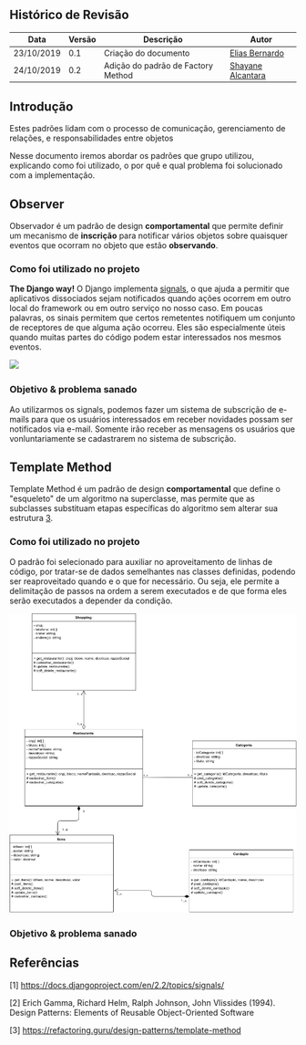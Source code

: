 ## Histórico de Revisão

|Data|Versão|Descrição|Autor|
|-|-|-|-|
|23/10/2019|0.1|Criação do documento|[Elias Bernardo](https://github.com/ebmm01)|
|24/10/2019|0.2|Adição do padrão de Factory Method|[Shayane Alcantara](https://github.com/shayanealcantara)|

## Introdução

Estes padrões lidam com o processo de comunicação, gerenciamento de relações, e responsabilidades entre objetos

Nesse documento iremos abordar os padrões que grupo utilizou, explicando como foi utilizado, o por quê e qual problema foi solucionado com a implementação.

## Observer

Observador é um padrão de design __comportamental__ que permite definir um mecanismo de __inscrição__ para notificar vários objetos sobre quaisquer eventos que ocorram no objeto que estão __observando__.

### Como foi utilizado no projeto

__The Django way!__ O Django implementa [signals](https://docs.djangoproject.com/en/2.2/topics/signals/), o que ajuda a permitir que aplicativos dissociados sejam notificados quando ações ocorrem em outro local do framework ou em outro serviço no nosso caso. Em poucas palavras, os sinais permitem que certos remetentes notifiquem um conjunto de receptores de que alguma ação ocorreu. Eles são especialmente úteis quando muitas partes do código podem estar interessados nos mesmos eventos. 

![](http://1.bp.blogspot.com/_qOKUA2GftVM/SjAH5nr8cJI/AAAAAAAAALE/kAGYscUQerc/w1200-h630-p-k-no-nu/django_signal_sender_receiver_association.png)

### Objetivo & problema sanado

Ao utilizarmos os signals, podemos fazer um sistema de subscrição de e-mails para que os usuários interessados em receber novidades possam ser notificados via e-mail. Somente irão receber as mensagens os usuários que vonluntariamente se cadastrarem no  sistema de subscrição.


## Template Method

Template Method é um padrão de design __comportamental__ que define o "esqueleto" de um algoritmo na superclasse, mas permite que as subclasses substituam etapas específicas do algoritmo sem alterar sua estrutura [3](https://refactoring.guru/design-patterns/template-method).

### Como foi utilizado no projeto

O padrão foi selecionado para auxiliar no aproveitamento de linhas de código, por tratar-se de dados semelhantes nas classes definidas, podendo ser reaproveitado quando e o que for necessário. Ou seja, ele permite a delimitação de passos na ordem a serem executados e de que forma eles serão executados a depender da condição.

![](https://raw.githubusercontent.com/fga-desenho-2019-2/Wiki/develop/docs/images/diagramas-uml/class_diagram_restaurant_v2.jpg)

### Objetivo & problema sanado


## Referências

[1] https://docs.djangoproject.com/en/2.2/topics/signals/

[2] Erich Gamma, Richard Helm, Ralph Johnson, John Vlissides (1994). Design Patterns: Elements of Reusable Object-Oriented Software 

[3] https://refactoring.guru/design-patterns/template-method